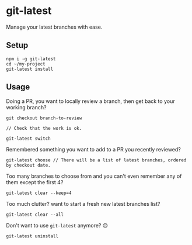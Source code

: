 # git-latest
Manage your latest branches with ease.

## Setup

```
npm i -g git-latest
cd ~/my-project
git-latest install
```

## Usage

Doing a PR, you want to locally review a branch, then get back to your working branch?
```
git checkout branch-to-review

// Check that the work is ok.

git-latest switch
```

Remembered something you want to add to a PR you recently reviewed?

`git-latest choose // There will be a list of latest branches, ordered by checkout date.`

Too many branches to choose from and you can't even remember any of them except the first 4?

`git-latest clear --keep=4`

Too much clutter? want to start a fresh new latest branches list?

`git-latest clear --all`

Don't want to use `git-latest` anymore? :cry:

`git-latest uninstall`
